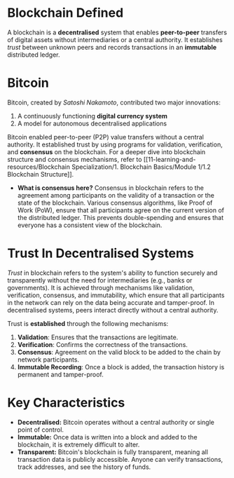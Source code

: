 # Blockchain Defined
A blockchain is a **decentralised** system that enables **peer-to-peer** transfers of digital assets without intermediaries or a central authority. It establishes _trust_ between unknown peers and records transactions in an **immutable** distributed ledger.
# Bitcoin
Bitcoin, created by _Satoshi Nakamoto_, contributed two major innovations:
1. A continuously functioning **digital currency system**
2. A model for autonomous decentralised applications

Bitcoin enabled peer-to-peer (P2P) value transfers without a central authority. It established trust by using programs for validation, verification, and **consensus** on the blockchain. For a deeper dive into blockchain structure and consensus mechanisms, refer to [[11-learning-and-resources/Blockchain Specialization/1. Blockchain Basics/Module 1/1.2 Blockchain Structure]].
- **What is consensus here?**
	Consensus in blockchain refers to the agreement among participants on the validity of a transaction or the state of the blockchain. Various consensus algorithms, like Proof of Work (PoW), ensure that all participants agree on the current version of the distributed ledger. This prevents double-spending and ensures that everyone has a consistent view of the blockchain.

# Trust In Decentralised Systems
_Trust_ in blockchain refers to the system's ability to function securely and transparently without the need for intermediaries (e.g., banks or governments). It is achieved through mechanisms like validation, verification, consensus, and immutability, which ensure that all participants in the network can rely on the data being accurate and tamper-proof.
In decentralised systems, peers interact directly without a central authority. 

Trust is **established** through the following mechanisms:
1. **Validation**: Ensures that the transactions are legitimate.
2. **Verification**: Confirms the correctness of the transactions.
3. **Consensus**: Agreement on the valid block to be added to the chain by network participants.
4. **Immutable Recording**: Once a block is added, the transaction history is permanent and tamper-proof.

# Key Characteristics
- **Decentralised:** Bitcoin operates without a central authority or single point of control.
- **Immutable:** Once data is written into a block and added to the blockchain, it is extremely difficult to alter.
- **Transparent:** Bitcoin's blockchain is fully transparent, meaning all transaction data is publicly accessible. Anyone can verify transactions, track addresses, and see the history of funds.